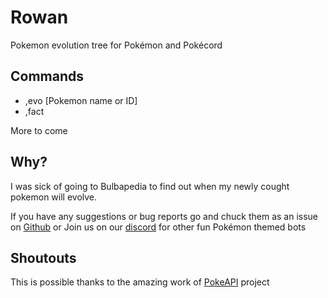 # Rowan
Pokemon evolution tree for Pokémon and Pokécord

## Commands
- ,evo [Pokemon name or ID]
- ,fact
  
More to come

## Why?
I was sick of going to Bulbapedia to find out when my newly cought pokemon will evolve.

If you have any suggestions or bug reports go and chuck them as an issue on [Github](https://github.com/thattomperson/rowan/issues) or Join us on our [discord](https://discord.gg/wA9zAff) for other fun Pokémon themed bots

## Shoutouts
This is possible thanks to the amazing work of [PokeAPI](https://pokeapi.co/) project
